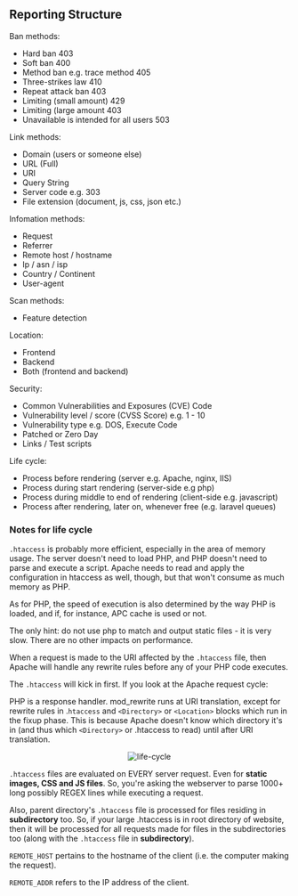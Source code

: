 ## Reporting Structure

Ban methods:

- Hard ban 403
- Soft ban 400
- Method ban e.g. trace method 405
- Three-strikes law 410
- Repeat attack ban 403
- Limiting (small amount) 429
- Limiting (large amount 403
- Unavailable is intended for all users 503

Link methods:

- Domain (users or someone else)
- URL (Full)
- URI
- Query String
- Server code e.g. 303
- File extension (document, js, css, json etc.)

Infomation methods:

- Request
- Referrer
- Remote host / hostname
- Ip / asn / isp
- Country / Continent
- User-agent

Scan methods:

- Feature detection

Location:

- Frontend
- Backend
- Both (frontend and backend)

Security:

- Common Vulnerabilities and Exposures (CVE) Code
- Vulnerability level / score (CVSS Score) e.g. 1 - 10
- Vulnerability type e.g. DOS, Execute Code
- Patched or Zero Day
- Links / Test scripts

Life cycle:

- Process before rendering (server e.g. Apache, nginx, IIS)
- Process during start rendering (server-side e.g php)
- Process during middle to end of rendering (client-side e.g. javascript)
- Process after rendering, later on, whenever free (e.g. laravel queues)

### Notes for life cycle

`.htaccess` is probably more efficient, especially in the area of memory usage. The server doesn't need to load PHP, and PHP doesn't need to parse and execute a script. Apache needs to read and apply the configuration in htaccess as well, though, but that won't consume as much memory as PHP.

As for PHP, the speed of execution is also determined by the way PHP is loaded, and if, for instance, APC cache is used or not.

The only hint: do not use php to match and output static files - it is very slow. There are no other impacts on performance.

When a request is made to the URI affected by the `.htaccess` file, then Apache will handle any rewrite rules before any of your PHP code executes.

The `.htaccess` will kick in first. If you look at the Apache request cycle:

PHP is a response handler. mod_rewrite runs at URI translation, except for rewrite rules in .`htaccess` and `<Directory>` or `<Location>` blocks which run in the fixup phase. This is because Apache doesn't know which directory it's in (and thus which `<Directory>` or .htaccess to read) until after URI translation.

<p align="center"><img src="https://github.com/ayumi-cloud/oc-security-module/blob/master/src/assets/images/3PwIg.gif" alt="life-cycle"></p>

`.htaccess` files are evaluated on EVERY server request. Even for **static images, CSS and JS files**. So, you're asking the webserver to parse 1000+ long possibly REGEX lines while executing a request.

Also, parent directory's `.htaccess` file is processed for files residing in **subdirectory** too. So, if your large .htaccess is in root directory of website, then it will be processed for all requests made for files in the subdirectories too (along with the `.htaccess` file in **subdirectory**).

`REMOTE_HOST` pertains to the hostname of the client (i.e. the computer making the request).

`REMOTE_ADDR` refers to the IP address of the client.
